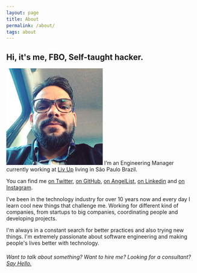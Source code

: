 ```yaml
---
layout: page
title: About
permalink: /about/
tags: about
---
```


## Hi, it's me, FBO, Self-taught hacker.

<img src='/images/me.jpg' class='headshot' width="256px"> I’m an Engineering Manager currently working at [Liv Up](https://www.livup.com.br) living in São Paulo Brazil.

You can find me [on Twitter](https://twitter.com/fabianoleittes), [on GitHub](https://github.com/fabianoleittes), [on AngelList](https://angel.co/fabianoleittes), [on Linkedin](https://www.linkedin.com/in/fabianoleittes/en) and [on Instagram](https://instagram.com/fabianoleittes).

I’ve been in the technology industry for over 10 years now and every day I learn cool new things that challenge me. Working for different kind of companies, from startups to big companies, coordinating people and developing projects.

I'm always in a constant search for better practices and also trying new things. I'm extremely passionate about software engineering and making people's lives better with technology.

###### Want to talk about something? Want to hire me? Looking for a consultant? [Say Hello.](/contact)
